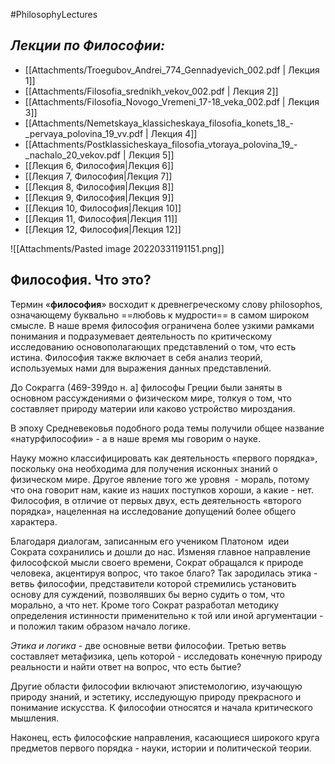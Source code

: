 #PhilosophyLectures
## *Лекции по Философии:*
- [[Attachments/Troegubov_Andrei_774_Gennadyevich_002.pdf | Лекция 1]]
- [[Attachments/Filosofia_srednikh_vekov_002.pdf | Лекция 2]]
- [[Attachments/Filosofia_Novogo_Vremeni_17-18_veka_002.pdf | Лекция 3]]
- [[Attachments/Nemetskaya_klassicheskaya_filosofia_konets_18_-_pervaya_polovina_19_vv.pdf | Лекция 4]]
- [[Attachments/Postklassicheskaya_filosofia_vtoraya_polovina_19_-_nachalo_20_vekov.pdf | Лекция 5]] 
- [[Лекция 6, Философия|Лекция 6]]
- [[Лекция 7, Философия|Лекция 7]]
- [[Лекция 8, Философия|Лекция 8]]
- [[Лекция 9, Философия|Лекция 9]]
- [[Лекция 10, Философия|Лекция 10]]
- [[Лекция 11, Философия|Лекция 11]]
- [[Лекция 12, Философия|Лекция 12]]

![[Attachments/Pasted image 20220331191151.png]]
## Философия. Что это?
Термин «**философия**» восходит к древнегреческому слову philosophos, означающему буквально ==любовь к мудрости== в самом широком смысле. В наше время философия ограничена более узкими рамками понимания и подразумевает деятельность по критическому исследованию основополагающих представлений о том, что есть истина. Философия также включает в себя анализ теорий, используемых нами для выражения данных представлений.

До Сокрагга (469-399до н. а] философы Греции были заняты в основном рассуждениями о физическом мире, толкуя о том, что составляет природу материи или каково устройство мироздания.

В эпоху Средневековья подобного рода темы получили общее название «натурфилософии» - а в наше время мы говорим о науке.

Науку можно классифицировать как деятельность «первого порядка», поскольку она необходима для получения исконных знаний о физическом мире. Другое явление того же уровня  - мораль, потому что она говорит нам, какие из наших поступков хороши, а какие - нет. Философия, в отличие от первых двух, есть деятельность «второго порядка», нацеленная на исследование допущений более общего характера.

Благодаря диалогам, записанным его учеником Платоном  идеи Сократа сохранились и дошли до нас. Изменяя главное направление философской мысли своего времени, Сократ обращался к природе человека, акцентируя вопрос, что такое благо? Так зародилась этика - ветвь философии, представители которой стремились установить основу для суждений, позволявших бы верно судить о том, что морально, а что нет. Кроме того Сократ разработал методику определения истинности применительно к той или иной аргументации - и положил таким образом начало логике.

*Этика и логика* - две основные ветви философии. Третью ветвь составляет метафизика, цепь которой - исследовать конечную природу реальности и найти ответ на вопрос, что есть бытие?

Другие области философии включают эпистемологию, изучающую природу знаний, и эстетику, исследующую природу прекрасного и понимание искусства. К философии относятся и начала критического мышления.

Наконец, есть философские направления, касающиеся широкого круга предметов первого порядка - науки, истории и политической теории.
